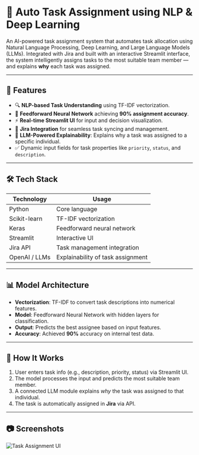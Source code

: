 # 🧠 Auto Task Assignment using NLP & Deep Learning

An AI-powered task assignment system that automates task allocation using Natural Language Processing, Deep Learning, and Large Language Models (LLMs). Integrated with Jira and built with an interactive Streamlit interface, the system intelligently assigns tasks to the most suitable team member — and explains **why** each task was assigned.

---

## 🚀 Features

- 🔍 **NLP-based Task Understanding** using TF-IDF vectorization.
- 🧠 **Feedforward Neural Network** achieving **90% assignment accuracy**.
- ⚡ **Real-time Streamlit UI** for input and decision visualization.
- 🔗 **Jira Integration** for seamless task syncing and management.
- 🤖 **LLM-Powered Explainability**: Explains why a task was assigned to a specific individual.
- ✅ Dynamic input fields for task properties like `priority`, `status`, and `description`.

---

## 🛠️ Tech Stack

| Technology     | Usage                             |
|----------------|-----------------------------------|
| Python         | Core language                     |
| Scikit-learn   | TF-IDF vectorization              |
| Keras | Feedforward neural network                 |
| Streamlit      | Interactive UI                    |
| Jira API       | Task management integration       |
| OpenAI / LLMs  | Explainability of task assignment |

---

## 📊 Model Architecture

- **Vectorization**: TF-IDF to convert task descriptions into numerical features.
- **Model**: Feedforward Neural Network with hidden layers for classification.
- **Output**: Predicts the best assignee based on input features.
- **Accuracy**: Achieved **90%** accuracy on internal test data.

---

## 🧪 How It Works

1. User enters task info (e.g., description, priority, status) via Streamlit UI.
2. The model processes the input and predicts the most suitable team member.
3. A connected LLM module explains *why* the task was assigned to that individual.
4. The task is automatically assigned in **Jira** via API.

---

## 📷 Screenshots
![Task Assignment UI](/screenshot(113).png)



